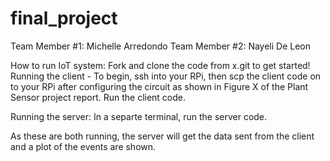 # final_project
Team Member #1: Michelle Arredondo
Team Member #2: Nayeli De Leon

How to run IoT system:
Fork and clone the code from x.git to get started!
Running the client - To begin, ssh into your RPi, then scp the client code on to your RPi
after configuring the circuit as shown in Figure X of the 
Plant Sensor project report. Run the client code.

Running the server: In a separte terminal, run the server code.

As these are both running, the server will get the data sent from the client
and a plot of the events are shown.

